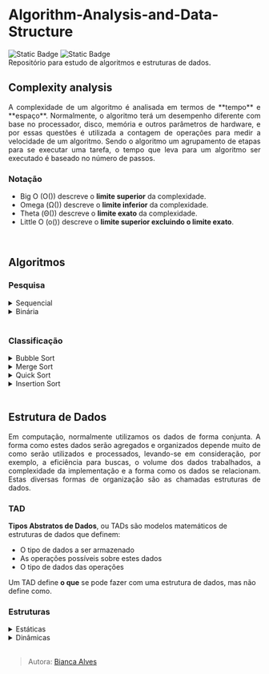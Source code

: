 # Algorithm-Analysis-and-Data-Structure
<div>
  <img alt="Static Badge" src="https://img.shields.io/badge/LICEN%C3%87A-MIT-black">
  <img alt="Static Badge" src="https://img.shields.io/badge/STATUS-Em_Desenvolvimento-yellow">
</div>
Repositório para estudo de algoritmos e estruturas de dados.
<br>

## Complexity analysis
<p align="justify">A complexidade de um algoritmo é analisada em termos de **tempo** e **espaço**. Normalmente, o algoritmo terá um desempenho diferente com base no processador, disco, memória e outros parâmetros de hardware, e por essas questões é utilizada a contagem de operações para medir a velocidade de um algoritmo. Sendo o algoritmo um agrupamento de etapas para se executar uma tarefa, o tempo que leva para um algoritmo ser executado é baseado no número de passos.</p>

### Notação
- Big O (O()) descreve o **limite superior** da complexidade.
- Omega (Ω()) descreve o **limite inferior** da complexidade.
- Theta (Θ()) descreve o **limite exato** da complexidade.
- Little O (o()) descreve o **limite superior excluindo o limite exato**.
<br>

## Algoritmos
### Pesquisa
<details>
  <summary markdown="span">Sequencial</summary><br>
  <p>
    <img alt="Static Badge" src="https://img.shields.io/badge/Nota%C3%A7%C3%A3o_O-n-8A2BE2">
    <img alt="Lento" src="https://img.shields.io/badge/Lento-darkred">
  </p>

> **Note**
> Pesquisa em vetores ou listas de modo sequencial, elemento por elemento, de modo que a função do tempo em relação ao número de elementos é linear, ou seja, cresce proporcionalmente.

Características
- Algoritmo simples
- Menos otimizado
- Não recomendado para manipulação de um grande volume de dados

**Exemplo:**

  arr[] = {0,4,6,7,8,32}<br>
  elemento da busca: 8<br>

  - 1º iteração:

    arr[] = {`0`,4,6,7,8,32}<br>
    `0 == 8`? Não, passa para o próximo elemento.
    
  - 2º iteração:

    arr[] = {0,`4`,6,7,8,32}<br>
    `4 == 8`? Não, passa para o próximo elemento.
    
  - 3º iteração:

    arr[] = {0,4,`6`,7,8,32}<br>
    `6 == 8`? Não, passa para o próximo elemento.
    
  - 4º iteração:

    arr[] = {0,4,6,`7`,8,32}<br>
    `7 == 8`? Não, passa para o próximo elemento.
    
  - 5º iteração:

    arr[] = {0,4,6,7,`8`,32}<br>
    `8 == 8`? Sim, interrompe a iteração e retorna o elemento.
</details>
  
<details>
  <summary markdown="span">Binária</summary><br>
  <p>
    <img alt="Notação O" src="https://img.shields.io/badge/Nota%C3%A7%C3%A3o_O-log(n)-8A2BE2" >
    <img alt="Static Badge" src="https://img.shields.io/badge/R%C3%A1pido-darkgreen">
  </p>

> **Note**
> Algoritmo de busca em vetores que segue o paradigma de Divisão e Conquista. Ela parte do pressuposto de que o vetor está ordenado e realiza sucessivas divisões do espaço de busca comparando o elemento buscado (chave) com o elemento no meio do vetor. Se o elemento do meio do vetor for a chave, a busca termina com sucesso. 
>> <p>low = 0<br>
>> high = número de elementos<br>
>> mid = (low + high) / 2
>>
>> Os referênciais operam com íncices, logo, se há o array = {1,2,3,4,5} e low = 0, low é igual ao índice 0 que contém o elemento de valor 1.</p>

Características
- Algoritmo mais sofisticado
- Melhor caso O(1)
- Mais eficiente
- Requer estruturas ordenadas

**Exemplo:**

  arr[] = {0,4,6,7,8,32}<br>
  elemento da busca: 8<br>
  mid = (0 + 5) / 2 = 2

  - 1º iteração:

    low -> elemento 0<br>
    high -> elemento 32<br>
    mid = -> elemento 6

    `8 < mid`? Se sim, high atualiza para (mid - 1).<br>
    `8 > mid`? Se sim, low atualiza para (mid + 1).


    Em nosso exemplo, 8 é maior que a referência mid, então a referência low é atualizada. Consequentemente, como delimitamos a área de busca com essa ação, a referência de mid também é atualizada.

> Atualizações:<br>
> estrutura arr[] = {7,8,32}<br>
> low = elemento 7<br>
> high = elemento 32<br>
> mid = (0 + 2) / 2 = 1 -> elemento 8</p>
    
  - 2º iteração:

    low -> elemento 7<br>
    high -> elemento 32<br>
    mid -> elemento 8

    `8 < mid`? Se sim, high atualiza para (mid - 1).<br>
    `8 > mid`? Se sim, low atualiza para (mid + 1).

    Como não é nenhum dos casos, é identificado que `mid == elemento da busca`, então mid é retornado e a pesquisa encerrada!
</details>
<br>

### Classificação
<details>
  <summary markdown="span">Bubble Sort</summary><br>
  <p>
    <img alt="Notação O" src="https://img.shields.io/badge/Nota%C3%A7%C3%A3o_O%20-%20n%C2%B2-8A2BE2">
    <img alt="Implementação" src="https://img.shields.io/badge/Implementa%C3%A7%C3%A3o-F%C3%A1cil-darkgreen">
    <img alt="Lento" src="https://img.shields.io/badge/Lento-darkred">
  </p>

> **Note**
> O algoritmo funciona sempre buscando o maior elemento, em um par usado para comparação, para o mover para direita. E após isso, fazer o mesmo com o segundo maior elemento, depois com o terceiro... continuamente, até ordenar todos elementos (ordem crescente).

Características:
  - Compara elementos adjacentes (dois a dois)
  - Não recomendado para manipulação de um grande volume de dados
  - Algoritmo estável
  - Não requer nenhum espaço de memória adicional

**Exemplo:**
  
  arr[] = {2,1,3,5,4}
  
  - 1º iteração:
    `2 > 1`? Sim, os mesmos são invertidos, arr[] = {1,2,3,5,4}

  - 2º iteração:
    `2 > 3`? Não, estado do array é mantido e o próximo elemento se torna o comparador

  - 3º iteração:
    `3 > 5`? Não, estado do array é mantido e o próximo elemento se torna o comparador

  - 4º iteração:
    `5 > 4`? Sim, os mesmos são invertidos, arr[] = {1,2,3,4,5}
  <br>

  Como não há mais elementos para realizar comparação, é compreendido que o array se encontra completamente ordenado.

  ___

<p align="center">
  <img src="https://github.com/Bialves/Algorithm-Analysis-and-Data-Structure/assets/77895233/232e3368-5e81-4f67-a38b-2ed6fa420a1b" width="380" height="240">
</p>
</details>

<details>
  <summary markdown="span">Merge Sort</summary><br>
  <p>
    <img alt="Notação O" src="https://img.shields.io/badge/Nota%C3%A7%C3%A3o_O-n_log(n)-8A2BE2" >
    <img alt="Implementação" src="https://img.shields.io/badge/Implementa%C3%A7%C3%A3o-Dif%C3%ADcil-darkred" >
    <img alt="Static Badge" src="https://img.shields.io/badge/R%C3%A1pido-darkgreen">
  </p>
  
> **Note**
> Funciona dividindo uma matriz em submatrizes menores, classificando cada submatriz e, em seguida, mesclando as submatrizes classificadas novamente para formar a matriz classificada final.

Características:
  - Desempenho garantido no pior caso (limite superior igual ao limite inferior)
  - Algoritmo estável
  - Algoritmo recursivo
  - Gasto extra de memória

**Exemplo:**
  
  [12,31,25,8,32,17,40,42]
  
#### Etapa de Divisão
  - 1º iteração: primeiro divida a matriz dada em duas metades, conforme **mid = número de elementos / 2**, ou seja, mid = 8 / 2 = 4.
    
    `[12,31,25,8]`   `[32,17,40,42]`
    
  - 2º iteração: novamente divida essas duas matrizes em metades. Como eles são de tamanho 4, então divida-os em novas matrizes de tamanho 2.

    `[12,31]`   `[25,8]`   `[32,17]`   `[40,42]`

  - 3º iteração: agora, novamente divida essas matrizes para obter o valor atômico que não pode ser mais dividido.

    `[12]`   `[31]`   `[25]`   `[8]`   `[32]`   `[17]`   `[40]`   `[42]`
    <br><br>

#### Etapa de Merge
Agora, combine-os da mesma maneira que foram quebrados. Na combinação, primeiro compare o elemento de cada matriz e, em seguida, combine-os em outra matriz em ordem classificada.
  
  - 4º iteração:

    `[12,31]`   [25]   [8]   [32]   [17]   [40]   [42]

  - 5º iteração:

    [12,31]   `[8,25]`   [32]   [17]   [40]   [42]

  - 6º iteração:

    [12,31]   [8,25]   `[17,32]`   [40]   [42]

  - 7º iteração:

    [12,31]   [8,25]   [17,32]   `[40,42]`

  - 8º iteração: agora compare as matrizes com dois valores de dados e mescle-os em uma matriz de valores encontrados em ordem classificada.

    `[8,12,25,31]`   `[17,32,40,42]`

  - 9º iteração: por fim, há uma fusão final das matrizes.
    
    `[8,12,17,25,31,32,40,42]`
    
  ___

<p align="center">
  <img src="https://github.com/Bialves/Algorithm-Analysis-and-Data-Structure/assets/77895233/6237be86-8bbd-44a7-8b19-09d9e970086a" width="380" height="240">
</p>
        
</details>

<details>
  <summary markdown="span">Quick Sort</summary><br>
  <p>
    <img alt="Notação O" src="https://img.shields.io/badge/Nota%C3%A7%C3%A3o_O-n_log(n)-8A2BE2" >
    <img alt="Implementação" src="https://img.shields.io/badge/Implementa%C3%A7%C3%A3o-Dif%C3%ADcil-darkred" >
    <img alt="Static Badge" src="https://img.shields.io/badge/R%C3%A1pido-darkgreen">
  </p>

> **Note**
> Classificação baseada no algoritmo **Dividir e Conquistar** que escolhe um elemento como um pivô e particiona a matriz dada em torno do pivô escolhido, colocando o pivô em sua posição correta na matriz classificada.

Características:
  - Algoritmo instável (pior caso O(n²))
  - Algoritmo recursivo
  - Trabalha com referência (pivô)

A primeira etapa do Quick Sort é a partição. A partição é feita recursivamente em cada lado do pivô depois que o pivô é colocado em sua posição correta e isso finalmente classifica a matriz.

O pivô pode ser escolhido de diversos modos, mas aqui usaremos a lógica de definir o pivô sempre como o elemento do meio de uma matriz (pivô = número de elementos \ 2).
  
**Exemplo:**
  
  [10,80,30,90,40,50,70]

  pivô = 7 \ 2 = 3... lembrando que há posição 0, o elemento de valor 90 é o 3º elemento da matriz.

  - 1º iteração: alocamos todos os elementos de valor menor que o do nosso pivô a esquerda e os maiores a direita.

    <p align="center">
      pivô<br>
      [90]
    </p>

    <p align="letf">
     esquerda -> [10,80,30,40,50,70]
    </p>

Agora, basta realizar o mesmo passo a passo com as submatrizes formadas, até não ser mais possível particionar.

  - 2º iteração:

    `[10,80,30,40,50,70]`
    
    <p align="center">
      pivô<br>
      [40]
    </p>

  <div>
    <p align="letf">
      esquerda -> [10,30]
    </p>
    <p align="right">
      [80,50,70] <- direita
    </p>
  </div>

  - 3º iteração:
    
    `[10,30]`<br>
    Como a submatriz possui apenas 2 elementos, qualquer um dos dois pode ser pivô.

    <p align="center">
      pivô<br>
      [10]
    </p>

    <p align="right">
      [30] <- direita
    </p>
    
  - 4º iteração:
    
    `[80,50,70]`

    <p align="center">
      pivô<br>
      [50]
    </p>

    <p align="right">
      [80,70] <- direita
    </p>

  - 5º iteração:
    
    `[80,70]`

    <p align="center">
      pivô<br>
      [70]
    </p>

    <p align="right">
      [80] <- direita
    </p>
<br>
<br>

Agora que não é mais possível realizar partições, se for agrupado novamente os elementos conforme a ordem que os organizamos após as iterações, obteremos: `[10,30,40,50,70,80,90]`

 ___

<p align="center">
  <img src="https://github.com/Bialves/Algorithm-Analysis-and-Data-Structure/assets/77895233/3cecfe12-3c21-4c0d-8d7b-e915e2e83afb" width="380" height="240">
</p>
  
</details>

<details>
  <summary markdown="span">Insertion Sort</summary><br>
  <p>
    <img alt="Notação O" src="https://img.shields.io/badge/Nota%C3%A7%C3%A3o_O%20-%20n%C2%B2-8A2BE2">
    <img alt="Static Badge" src="https://img.shields.io/badge/Implementa%C3%A7%C3%A3o-M%C3%A9dio-yellow">
    <img alt="Lento" src="https://img.shields.io/badge/Lento-darkred">
  </p>

> **Note**
> Funciona de forma semelhante à maneira como você classifica as cartas de baralho em suas mãos. O array é virtualmente dividido em uma parte classificada e uma não classificada. Os valores da peça não classificada são selecionados e colocados na posição correta na parte classificada.

Características:
  - In-place: Apenas requer uma quantidade constante de O(1) espaço de memória adicional
  - Algoritmo estável
  - Muitas trocas, e menos comparações

**Exemplo:**

  arr[] = {12, 11, 13, 5, 6}

  - 1º iteração: inicialmente, os dois primeiros elementos da matriz são comparados na classificação de inserção.

    {`12,11`,13,5,6}

    `12 < 11 || 11 < 12`? Os mesmos são invertidos, arr[] = {11,12,13,5,6}

  - 2º iteração: agora, passe para os próximos dois elementos e compare-os

    {11,`12,13`,5,6}

    `12 < 13 || 13 < 12`? Estado do array é mantido e o próximo elemento se torna o comparador

  - 3º iteração:

    {11,12,`13,5`,6}

    `13 < 5 || 5 < 13`? Os mesmos são invertidos, arr[] = {11,12,5,13,6}
  
    Após a troca, os elementos 12 e 5 não são classificados, portanto, trocam novamente.
    
    {11,`12,5`,13,6}
    
    arr[] = {11,5,12,13,6}
    
    Aqui, novamente 11 e 5 não são classificados, portanto, troque novamente.
    
    {`11,5`,12,13,6}

    arr[] = {5,11,12,13,6}

    Aqui, novamente 11 e 5 não são classificados, portanto, troque novamente.
    
    {`11,5`,12,13,6}

    arr[] = {5,11,12,13,6}

  - 4º iteração:
     
    {5,11,12,`13,6`}

    `13 < 6 || 6 < 13`? Os mesmos são invertidos, arr[] = {5,11,12,6,13}

    Agora, 6 é menor que 12, portanto, troque novamente.

    {5,11,`12,6`,13}

    arr[] = {5,11,6,12,13}

    Aqui, também a troca faz 11 e 6 não classificados, portanto, troque novamente.

    {5,`11,6`,12,13}

    arr[] = {5,6,11,12,13}

Finalmente a estrutura está ordenada.

  ___

  <p align="center">
    <img src="https://github.com/Bialves/Algorithm-Analysis-and-Data-Structure/assets/77895233/b977d88b-06c4-4a12-960f-f5a84e59f097" width="380" height="240">
  </p>

</details>
<br>

## Estrutura de Dados
<p align="justify">
Em computação, normalmente utilizamos os dados de forma conjunta. A forma como estes dados serão agregados e organizados depende muito de como serão utilizados e processados, levando-se em consideração, por exemplo, a eficiência para buscas, o volume dos dados trabalhados, a complexidade da implementação e a forma como os dados se relacionam. Estas diversas formas de organização são as chamadas estruturas de dados.
</p>

### TAD
**Tipos Abstratos de Dados**, ou TADs são modelos matemáticos de estruturas de dados que definem:
- O tipo de dados a ser armazenado
- As operações possíveis sobre estes dados
- O tipo de dados das operações
  
Um TAD define **o que** se pode fazer com uma estrutura de dados, mas não define como.

### Estruturas
<details>
  <summary markdown="span">Estáticas</summary>
  <details>
    <summary markdown="span">Array</summary><br>
    
  > **Note**
  > São objetos de recipientes que contém um número fixo de valores de um único tipo. O comprimento de um array é estabelecido quando criado, sendo que após a criação o seu comprimento fica fixo.

  #### Notação O
  - Inserção:
    <p>
      <img alt="Static Badge" src="https://img.shields.io/badge/O(1)-8A2BE2"> OU 
      <img alt="Static Badge" src="https://img.shields.io/badge/O(n)-8A2BE2">
    </p>
    
      > Inserções no fim da matriz possuem O(1), no início e no meio são O(n)

   - Remoção:
    <p>
      <img alt="Static Badge" src="https://img.shields.io/badge/O(1)-8A2BE2"> OU 
      <img alt="Static Badge" src="https://img.shields.io/badge/O(n)-8A2BE2">
    </p>
    
      > Remoções no fim da matriz possuem O(1), no início e no meio são O(n)

   - Pesquisa:
    <p>
      <img alt="Static Badge" src="https://img.shields.io/badge/O(n)-8A2BE2">
    </p>
  
      > Pesquisa é considerado O(n), porque no pior caso (matriz ordenada) é necessário percorrer n elementos de um matriz até encontrar o desejado.

   - Acesso:
    <p>
      <img alt="Static Badge" src="https://img.shields.io/badge/O(1)-8A2BE2">
    </p>
    
      > Acessos são O(1), pois matrizes alocam espaços físicos na memória e guardam referências para os mesmos, então o seu acesso é rápido em comparação com demais estruturas.
  </details>

  <details>
   <summary markdown="span">Pilha</summary><br>

  > **Note**
  > Estrutura de dados básica que fornece a lógica conhecida por LIFO - Last In, First out. Isso significa que o último dado adicionado a estrutura será o primeiro removido dela e por isso foca a entrada e saída de dados na mesma ponta do vetor/lista.

  #### Notação O
  - Inserção:
    <p>
      <img alt="Static Badge" src="https://img.shields.io/badge/O(1)-8A2BE2">
    </p>
    
      > Inserções possuem O(1), afinal, ocorrem apenas no topo

   - Remoção:
    <p>
      <img alt="Static Badge" src="https://img.shields.io/badge/O(1)-8A2BE2">
    </p>
    
      > Remoções possuem O(1), afinal, ocorrem apenas no topo

   - Acesso:
    <p>
      <img alt="Static Badge" src="https://img.shields.io/badge/O(n)-8A2BE2">
    </p>
  </details>
  
</details>

<details>
  <summary markdown="span">Dinâmicas</summary>
  <details>
    <summary markdown="span">ArrayList</summary><br>

  > **Note**
  > Classe Java implementada usando a interface List. Java ArrayList, como o nome sugere, fornece a funcionalidade de uma matriz dinâmica onde o tamanho não é fixo como uma matriz comum (array). Também como parte da estrutura de coleção, ele tem muitos recursos não disponíveis com arrays - métodos específicos.


  #### Notação O
  Semelhante ao Array.
  </details>
  
  <details>
    <summary markdown="span">LinkedList</summary><br>

  > **Note**
  > Consiste em nodos onde cada nodo contém dados e uma referência ao próximo nodo da lista. Ao contrário de uma matriz, os dados não são armazenados em um bloco contíguo de memória e não têm um tamanho fixo. Em vez disso, ele consiste em vários blocos de memória em endereços diferentes.

<img src="https://github.com/Bialves/Algorithm-Analysis-and-Data-Structure/assets/77895233/d96198bd-8093-4ef8-98d1-8287ce0aae80" width="440px" height="130" align="right">

<img src="https://github.com/Bialves/Algorithm-Analysis-and-Data-Structure/assets/77895233/e367cb87-9b8d-4fc8-91e0-2e304850ab27" width="350" height="120" align="left"><br>
<br>
<br>
<br>
<br>

  #### Notação O
  - Inserção:
    <p>
      <img alt="Static Badge" src="https://img.shields.io/badge/O(1)-8A2BE2"> OU 
      <img alt="Static Badge" src="https://img.shields.io/badge/O(n)-8A2BE2">
    </p>
    
      > Inserções no início da lista possuem O(1), no fim e no meio são O(n)

   - Remoção:
    <p>
      <img alt="Static Badge" src="https://img.shields.io/badge/O(1)-8A2BE2"> OU 
      <img alt="Static Badge" src="https://img.shields.io/badge/O(n)-8A2BE2">
    </p>
    
      > Remoções no início da lista possuem O(1), no fim e no meio são O(n)

   - Pesquisa:
    <p>
      <img alt="Static Badge" src="https://img.shields.io/badge/O(n)-8A2BE2">
    </p>
  
      > Pesquisa é considerado O(n), porque no pior caso é necessário percorrer n elementos de um lista até encontrar o desejado

   - Acesso:
    <p>
      <img alt="Static Badge" src="https://img.shields.io/badge/O(n)-8A2BE2">
    </p>
    
      > Acessos são O(n), pois ao contrário de matrizes, é necessário percorrer toda a lista para chegar ao elemento desejado
  </details>

  <details>
   <summary markdown="span">Fila</summary><br>

  > **Note**
  > Estrutura de dados com um controle definido pela lógica FIFO - First In, Last Out. Esse controle quer dizer que os dados contidos nela só podem entrar apenas por uma ponta e deverão sair pela outra. Com isso, garante-se que o primeiro dado que entrou será o primeiro a sair da fila.

  #### Notação O
  - Inserção:
    <p>
      <img alt="Static Badge" src="https://img.shields.io/badge/O(1)-8A2BE2">
    </p>
    
      > Inserções possuem O(1), pois são realizadas na extremidade de uma lista

   - Remoção:
    <p>
      <img alt="Static Badge" src="https://img.shields.io/badge/O(1)-8A2BE2">
    </p>
    
      > Remoções possuem O(1), pois são realizadas na extremidade de uma lista

   - Pesquisa:
    <p>
      <img alt="Static Badge" src="https://img.shields.io/badge/O(n)-8A2BE2">
    </p>
  
      > Pesquisa é considerado O(n), porque no pior caso é necessário percorrer n elementos de um lista até encontrar o desejado

   - Acesso:
    <p>
      <img alt="Static Badge" src="https://img.shields.io/badge/O(n)-8A2BE2">
    </p>
  </details>

  <details>
   <summary markdown="span">Tree</summary><br>
    
  > 🚧 Em desenvolvimento...
  </details>
</details>
<br>

> Autora: [Bianca Alves](https://github.com/Bialves) 
